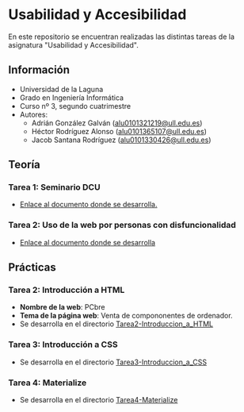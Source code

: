 # Usabilidad y Accesibilidad
En este repositorio se encuentran realizadas las distintas tareas de la asignatura "Usabilidad y Accesibilidad".

## Información
- Universidad de la Laguna
- Grado en Ingeniería Informática 
- Curso nº 3, segundo cuatrimestre
- Autores:
  - Adrián González Galván (alu0101321219@ull.edu.es)
  - Héctor Rodríguez Alonso (alu0101365107@ull.edu.es)
  - Jacob Santana Rodríguez (alu0101330426@ull.edu.es)

## Teoría
### Tarea 1: Seminario DCU
- [Enlace al documento donde se desarrolla.](https://docs.google.com/document/d/1IiCimpnO43lct76sAcYCpZ_qZgNoAimc4LIq8LAmAaQ/edit?usp=sharing)

### Tarea 2: Uso de la web por personas con disfuncionalidad
- [Enlace al documento donde se desarrolla](https://docs.google.com/document/d/158SJMxz8p9Y1sl8qNpgEX-Y1p3m1n43fpl4p1o25iYY/edit?usp=sharing)

## Prácticas
### Tarea 2: Introducción a HTML
- **Nombre de la web**: PCbre
- **Tema de la página web**: Venta de compononentes de ordenador.
- Se desarrolla en el directorio [Tarea2-Introduccion_a_HTML](https://github.com/alu0101321219/UyA/tree/main/Tarea2-Introduccion_a_HTML)

### Tarea 3: Introducción a CSS
- Se desarrolla en el directorio [Tarea3-Introduccion_a_CSS](https://github.com/alu0101321219/UyA/tree/main/Tarea3-Introduccion_a_CSS)

### Tarea 4: Materialize
- Se desarrolla en el directorio [Tarea4-Materialize](https://github.com/alu0101321219/UyA/tree/main/Tarea4-Materialize)